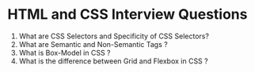 # HTML and CSS Interview Questions

1. What are CSS Selectors and Specificity of CSS Selectors?
2. What are Semantic and Non-Semantic Tags ?
3. What is Box-Model in CSS ?
4. What is the difference between Grid and Flexbox in CSS ?
